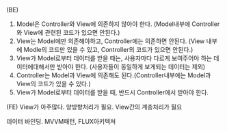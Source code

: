 (BE)

1. Model은 Controller와 View에 의존하지 않아야 한다.
   (Model내부에 Controller와 View에 관련된 코드가 있으면 안된다.)
2. View는 Model에만 의존해야하고, Controller에는 의존하면 안된다.
   (View 내부에 Modle의 코드만 있을 수 있고, Controller의 코드가 있으면 안된다.)
3. View가 Model로부터 데이터를 받을 때는, 사용자마다 다르게 보여주어야 하는 데이터에대해서만 받아야 한다. (사용자들이 동일하게 보게되는 데이터는 제외)
4. Controller는 Model과 View에 의존해도 된다.(Controller내부에는 Model과 View의 코드가 있을 수 있다.)
5. View가 Model로부터 데이터를 받을 때, 반드시 Controller에서 받아야 한다.

(FE)
View가 아주많다.
양방향처리가 필요.
View간의 계층처리가 필요

데이터 바인딩.
MVVM패턴,
FLUX아키텍쳐
